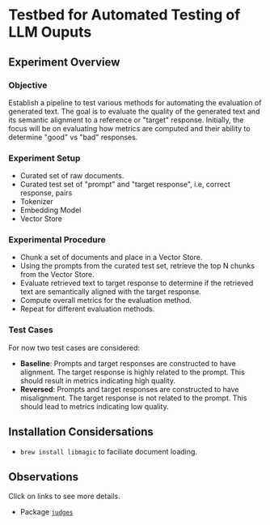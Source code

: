 # Testbed for Automated Testing of LLM Ouputs

## Experiment Overview

### Objective

Establish a pipeline to test various methods for automating the evaluation of generated text.  The goal is to evaluate the quality of the generated text and its semantic alignment to a reference or "target" response.  Initially, the focus will be on evaluating how metrics are computed and their ability to determine "good" vs "bad" responses.

### Experiment Setup
* Curated set of raw documents.
* Curated test set of "prompt" and "target response", i.e, correct response, pairs
* Tokenizer
* Embedding Model
* Vector Store

### Experimental Procedure
* Chunk a set of documents and place in a Vector Store.
* Using the prompts from the curated test set, retrieve the top N chunks from the Vector Store.
* Evaluate retrieved text to target response to determine if the retrieved text are semantically aligned with the target response.
* Compute overall metrics for the evaluation method.
* Repeat for different evaluation methods.

### Test Cases
For now two test cases are considered:
* **Baseline**: Prompts and target responses are constructed to have alignment. The target response is highly related to the prompt.  This should result in metrics indicating high quality.
* **Reversed**: Prompts and target responses are constructed to have misalignment. The target response is not related to the prompt. This should lead to metrics indicating low quality.


## Installation Considersations

* `brew install libmagic` to faciliate document loading.


## Observations

Click on links to see more details.

* Package [`judges`](./README_judges.md)